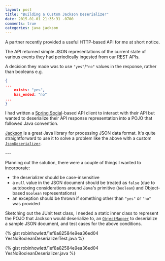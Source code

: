 ```yaml
---
layout: post
title: "Building a Custom Jackson Deserializer"
date: 2015-01-01 21:35:31 -0700
comments: true
categories: java jackson
---
```


A partner recently provided a useful HTTP-based API for me at short notice. 

The API returned simple JSON representations of the current state of various events they had periodically ingested from our REST APIs.

A decision they made was to use `"yes"`/`"no"` values in the response, rather than booleans e.g.

``` json
{
...
	exists: "yes",
	has_ended: "no"
...
}
```

I had written a [Spring Social](http://projects.spring.io/spring-social/)-based API client to interact with their API but wanted to deserialize their API response representation into a POJO that followed Java convention.

[Jackson](http://wiki.fasterxml.com/JacksonHome) is a great Java library for processing JSON data format. It's quite straightforward to use it to solve a problem like the above with a custom [`JsonDeserializer`](http://fasterxml.github.io/jackson-databind/javadoc/2.0.0/com/fasterxml/jackson/databind/JsonDeserializer.html).

<!-- more -->

<p>
---

Planning out the solution, there were a couple of things I wanted to incorporate:

* the deserializer should be case-insensitive
* a `null` value in the JSON document should be treated as `false` (due to autoboxing considerations around Java's primitive (`boolean`) and Object-based `Boolean` representations)
* an exception should be thrown if something other than `"yes"` or `"no"` was provided

Sketching out the JUnit test class, I needed a static inner class to represent the POJO that Jackson would deserialize to, an [`ObjectMapper`](http://fasterxml.github.io/jackson-databind/javadoc/2.0.0/com/fasterxml/jackson/databind/ObjectMapper.html) to deserialize a sample JSON document, and test cases for the above conditions.

{% gist robinhowlett/1ef8a82584e9ea36ed04 YesNoBooleanDeserializerTest.java %}

{% gist robinhowlett/1ef8a82584e9ea36ed04 YesNoBooleanDeserializer.java %}

